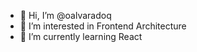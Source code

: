 - 👋 Hi, I’m @oalvaradoq
- 👀 I’m interested in Frontend Architecture
- 🌱 I’m currently learning React

<!---
oalvaradoq/oalvaradoq is a ✨ special ✨ repository because its `README.md` (this file) appears on your GitHub profile.
You can click the Preview link to take a look at your changes.
--->
